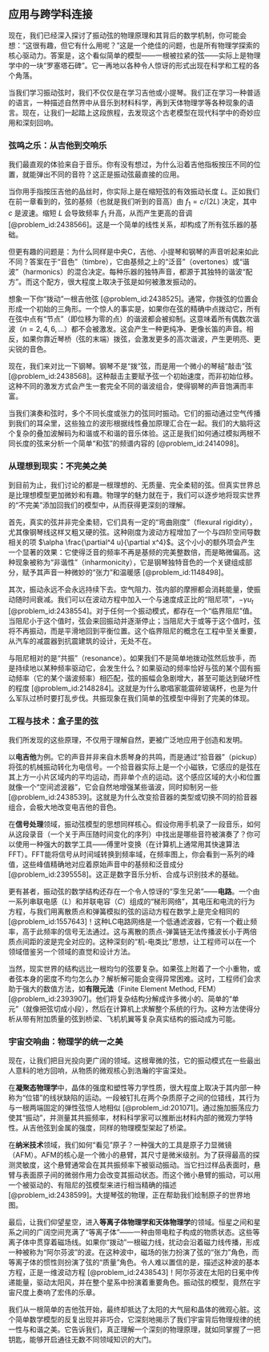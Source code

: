 ## 应用与跨学科连接

现在，我们已经深入探讨了振动弦的物理原理和其背后的数学机制，你可能会想：“这很有趣，但它有什么用呢？”这是一个绝佳的问题，也是所有物理学探索的核心驱动力。答案是，这个看似简单的模型——一根被拉紧的弦——实际上是物理学中的一块“罗塞塔石碑”。它一再地以各种令人惊讶的形式出现在科学和工程的各个角落。

当我们学习振动弦时，我们不仅仅是在学习吉他或小提琴。我们正在学习一种普适的语言，一种描述自然界中从音乐到材料科学，再到天体物理学等各种现象的语言。现在，让我们一起踏上这段旅程，去发现这个古老模型在现代科学中的奇妙应用和深刻回响。

### 弦鸣之乐：从吉他到交响乐

我们最直观的体验来自于音乐。你有没有想过，为什么沿着吉他指板按压不同的位置，就能弹出不同的音符？这正是振动弦最直接的应用。

当你用手指按压吉他的品丝时，你实际上是在缩短弦的有效振动长度 $L$。正如我们在前一章看到的，弦的基频（也就是我们听到的音高）由 $f_1 = c/(2L)$ 决定，其中 $c$ 是波速。缩短 $L$ 会导致频率 $f_1$ 升高，从而产生更高的音调 [@problem_id:2438566]。这是一个简单的线性关系，却构成了所有弦乐器的基础。

但更有趣的问题是：为什么同样是中央C，吉他、小提琴和钢琴的声音听起来如此不同？答案在于“音色”（timbre），它由基频之上的“泛音”（overtones）或“谐波”（harmonics）的混合决定。每种乐器的独特声音，都源于其独特的谐波“配方”。而这个配方，很大程度上取决于弦是如何被激发振动的。

想象一下你“拨动”一根吉他弦 [@problem_id:2438525]。通常，你拨弦的位置会形成一个初始的三角形。一个惊人的事实是，如果你在弦的精确中点拨动它，所有在弦中点有“节点”（即位移为零的点）的谐波都会被抑制。这意味着所有偶数次谐波（$n=2, 4, 6, \dots$）都不会被激发。这会产生一种更纯净、更像长笛的声音。相反，如果你靠近琴桥（弦的末端）拨弦，会激发更多的高次谐波，产生更明亮、更尖锐的音色。

现在，我们来对比一下钢琴。钢琴不是“拨”弦，而是用一个微小的琴槌“敲击”弦 [@problem_id:2438568]。这种敲击主要赋予弦一个初始速度，而非初始位移。这种不同的激发方式会产生一套完全不同的谐波组合，使得钢琴的声音饱满而丰富。

当我们演奏和弦时，多个不同长度或张力的弦同时振动。它们的振动通过空气传播到我们的耳朵里，这些独立的波形根据线性叠加原理汇合在一起。我们的大脑将这个复杂的叠加波解码为和谐或不和谐的音乐体验。这正是我们如何通过模拟两根不同长度的弦来分析一个简单“和弦”的频谱内容的 [@problem_id:2414098]。

### 从理想到现实：不完美之美

到目前为止，我们讨论的都是一根理想的、无质量、完全柔韧的弦。但真实世界总是比理想模型更加微妙和有趣。物理学的魅力就在于，我们可以逐步地将现实世界的“不完美”添加回我们的模型中，从而获得更深刻的理解。

首先，真实的弦并非完全柔韧，它们具有一定的“弯曲刚度”（flexural rigidity），尤其像钢琴线这样又粗又硬的弦。这种刚度为波动方程增加了一个与四阶空间导数相关的项 $\alpha \frac{\partial^4 u}{\partial x^4}$。这个小小的额外项会产生一个显著的效果：它使得泛音的频率不再是基频的完美整数倍，而是略微偏高。这种现象被称为“非谐性”（inharmonicity），它是钢琴独特音色的一个关键组成部分，赋予其声音一种微妙的“张力”和温暖感 [@problem_id:1148498]。

其次，振动永远不会永远持续下去。空气阻力、弦内部的摩擦都会消耗能量，使振动随时间衰减。我们可以在波动方程中加入一个与速度成正比的“阻尼项”，$-\gamma u_t$ [@problem_id:2438554]。对于任何一个振动模式，都存在一个“临界阻尼”值。当阻尼小于这个值时，弦会来回振动并逐渐停止；当阻尼大于或等于这个值时，弦将不再振动，而是平滑地回到平衡位置。这个临界阻尼的概念在工程中至关重要，从汽车的减震器到抗震建筑的设计，无处不在。

与阻尼相对的是“共振”（resonance）。如果我们不是简单地拨动弦然后放手，而是持续地以某种频率驱动它，会发生什么？如果驱动的频率恰好与弦的某个固有振动频率（它的某个谐波频率）相匹配，弦的振幅会急剧增大，甚至可能达到破坏性的程度 [@problem_id:2148284]。这就是为什么歌唱家能震碎玻璃杯，也是为什么军队过桥时要打乱步伐。共振现象在我们简单的弦模型中得到了完美的体现。

### 工程与技术：盒子里的弦

我们所发现的这些原理，不仅用于理解自然，更被广泛地应用于创造和发明。

以**电吉他**为例。它的声音并非来自木质琴身的共鸣，而是通过“拾音器”（pickup）将弦的机械振动转化为电信号。一个拾音器实际上是一个小磁铁，它感应的是弦在其上方一小片区域内的平均运动，而非单个点的运动。这个感应区域的大小和位置就像一个“空间滤波器”，它会自然地增强某些谐波，同时抑制另一些 [@problem_id:2438539]。这就是为什么改变拾音器的类型或切换不同的拾音器组合，会极大地改变电吉他的音色。

在**信号处理**领域，振动弦模型的思想同样核心。假设你用手机录了一段音乐，如何从这段录音（一个关于声压随时间变化的序列）中找出是哪些音符被演奏了？你可以使用一种强大的数学工具——傅里叶变换（在计算机上通常用其快速算法FFT）。FFT能将信号从时间域转换到频率域，在频率图上，你会看到一系列的峰值，这些峰值精确地对应着原始声音中的基频和泛音成分 [@problem_id:2395558]。这正是数字音乐分析、合成与识别技术的基础。

更有甚者，振动弦的数学结构还存在一个令人惊讶的“孪生兄弟”——**电路**。一个由一系列串联电感（$L$）和并联电容（$C$）组成的“梯形网络”，其电压和电流的行为方程，与我们用离散质点和弹簧模拟的弦的运动方程在数学上是完全相同的 [@problem_id:1557643]！这种LC电路网络是一个低通滤波器，它有一个截止频率，高于此频率的信号无法通过。这与离散的质点-弹簧链无法传播波长小于两倍质点间距的波是完全对应的。这种深刻的“机-电类比”思想，让工程师可以在一个领域借鉴另一个领域的直觉和设计方法。

当然，现实世界的结构远比一根均匀的弦要复杂。如果弦上附着了一个小重物，或者弦本身的密度不均匀怎么办？解析解可能会变得异常困难。这时，工程师们会求助于强大的数值方法，如**有限元法**（Finite Element Method, FEM）[@problem_id:2393907]。他们将复杂结构分解成许多微小的、简单的“单元”（就像把弦切成小段），然后在计算机上求解整个系统的行为。这种方法使得分析从带有附加质量的弦到桥梁、飞机机翼等复杂真实结构的振动成为可能。

### 宇宙交响曲：物理学的统一之美

现在，让我们把目光投向更广阔的领域。这根卑微的弦，它的振动模式在一些最出人意料的地方回响，从物质的微观核心到浩瀚的宇宙深处。

在**凝聚态物理学**中，晶体的强度和塑性等力学性质，很大程度上取决于其内部一种称为“位错”的线状缺陷的运动。一段被钉扎在两个杂质原子之间的位错线，其行为与一根两端固定的弹性弦惊人地相似 [@problem_id:201071]。通过施加振荡应力使其“振动”，并测量其共振频率，材料科学家可以推断出材料内部的微观力学特性。从吉他弦到金属的强度，同样的物理模型架起了桥梁。

在**纳米技术**领域，我们如何“看见”原子？一种强大的工具是原子力显微镜（AFM）。AFM的核心是一个微小的悬臂，其尺寸是微米级别。为了获得最高的探测灵敏度，这个悬臂通常会在其共振频率下被驱动振动。当它扫过样品表面时，悬臂与表面原子间的微弱作用力会改变其振动状态。而这个微小悬臂的振动，可以用一个被驱动的、有阻尼的弦模型来进行相当精确的描述 [@problem_id:2438599]。大提琴弦的物理，正在帮助我们绘制原子的世界地图。

最后，让我们仰望星空，进入**等离子体物理学和天体物理学**的领域。恒星之间和星系之间的广阔空间充满了“等离子体”——一种由带电粒子构成的物质状态。这些等离子体中贯穿着磁场线。如果你“拨动”一根磁力线，扰动会沿着磁力线传播，形成一种被称为“阿尔芬波”的波。在这种波中，磁场的张力扮演了弦的“张力”角色，而等离子体的惯性则扮演了弦的“质量”角色。令人难以置信的是，描述这种波的基本方程，正是一维波动方程 [@problem_id:2438543]！阿尔芬波在太阳的日冕中传递能量，驱动太阳风，并在整个星系中扮演着重要角色。振动弦的模型，竟然在宇宙尺度上奏响了宏伟的乐章。

我们从一根简单的吉他弦开始，最终却抵达了太阳的大气层和晶体的微观心脏。这个简单数学模型的反复出现并非巧合，它深刻地揭示了我们宇宙背后物理规律的统一性与和谐之美。它告诉我们，真正理解一个深刻的物理原理，就如同掌握了一把钥匙，能够开启通往无数不同领域知识的大门。